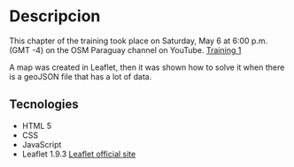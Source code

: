 # Descripcion

This chapter of the training took place on Saturday, May 6 at 6:00 p.m. (GMT -4) on the OSM Paraguay channel on YouTube. [Training 1](https://www.youtube.com/watch?v=Z8O_zmMxPJc)

A map was created in Leaflet, then it was shown how to solve it when there is a geoJSON file that has a lot of data.

## Tecnologies

* HTML 5
* CSS
* JavaScript
* Leaflet 1.9.3 [Leaflet official site](https://leafletjs.com/)
